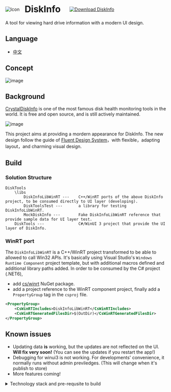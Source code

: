 <div> 
    <img alt="Icon" src="https://user-images.githubusercontent.com/6630660/207081052-89642cf8-6a84-456d-9c96-e2db354ff3d6.png" style="vertical-align:middle" /> 
    <h1 style="vertical-align:middle;display:inline;margin-left:12px" >DiskInfo</h1> 
    <a style="margin-left:24px" href="ms-windows-store://pdp/?ProductId=9PLQ8DP73ZDF&mode=mini">
        <img style="vertical-align:middle" src="https://get.microsoft.com/images/en-us%20dark.svg" alt="Download DiskInfo" />
    </a>
</div> <br />
 A tool for viewing hard drive information with a modern UI design.

 ## Language
 - [中文](README.zh-CN.md)

 ## Concept
 ![image](https://user-images.githubusercontent.com/6630660/212543495-ffba1279-bf86-4f4e-8568-8b8941edcfed.png)

 ## Background
[CrystalDiskInfo](https://github.com/hiyohiyo/CrystalDiskInfo) is one of the most famous disk health monitoring tools in the world. It is free and open source, and is still actively maintained.

![image](https://user-images.githubusercontent.com/6630660/212543605-d8d80feb-b7d1-4d63-b528-0e98b1cff968.png)

This project aims at providing a mordern appearance for DiskInfo. The new design follow the guide of [Fluent Design System](https://www.microsoft.com/design/fluent/)，with flexible，adapting layout，and charming visual design.

## Build
### Solution Structure
```
DiskTools
    \libs
        DiskInfoLibWinRT ---    C++/WinRT ports of the above DiskInfo project, to be consumed directly to UI layer (developing).
        DiskToolsTest ---       a library for testing DiskInfoLibWinRT.
        MockDiskInfo ---        Fake DiskInfoLibWinRT reference that provide sample data for UI layer test.
    DiskTools ---               C#/WinUI 3 project that provide the UI layer of DiskInfo.
```
### WinRT port
The `DiskInfoLibWinRT` is a C++/WinRT project transformed to be able to allowed to call Win32 APIs. 
It's basically using Visual Studio's `Windows Runtime Component` project template, but with additional macros defined and additional library paths added. 
In order to be consumed by the C# project (.NET6), 
- add [cs/winrt](https://github.com/microsoft/cswinrt) NuGet package.
- add a project reference to the WinRT component project, finally add a `PropertyGroup` tag in the `csproj` file.
```xml
<PropertyGroup>
    <CsWinRTIncludes>DiskInfoLibWinRT</CsWinRTIncludes>
    <CsWinRTGeneratedFilesDir>$(OutDir)</CsWinRTGeneratedFilesDir>
</PropertyGroup>
```


## Known issues
- Updating data **is** working, but the updates are not reflected on the UI. **Will fix very soon!** (You can see the updates if you restart the app!)
- Debugging for winui3 is not working. For developments' convenience, it normally runs without admin previledges. (This will change when it's publish to store)
- More features coming!

<details>
    <summary>Technology stack and pre-requsite to build</summary>

## Technology Stack

### Documents

- [WinUI 3](https://learn.microsoft.com/en-us/windows/apps/winui/winui3/)

- [Windows Runtime](https://learn.microsoft.com/en-us/windows/uwp/cpp-and-winrt-apis/intro-to-using-cpp-with-winrt)

- [Windows App SDK](https://learn.microsoft.com/zh-tw/windows/apps/windows-app-sdk/)

### Develop Environment

- Visual Studio 2022

- C++ Desktop Development

- Universal Windows Development

- .NET Desktop Development

- Windows SDK 22621

- C++ ATL for latest v143 build tools (x86 & x64)

- C++ MFC for latest v143 build tools (x86 & x64)

### XAML Control Libraries

- [WinUI 3](https://learn.microsoft.com/en-us/windows/apps/winui/winui3)

- [Windows Community Toolkit](https://github.com/CommunityToolkit/WindowsCommunityToolkit)

- [Syncfusion WinUI Controls](https://www.syncfusion.com/winui-controls)
</details>

